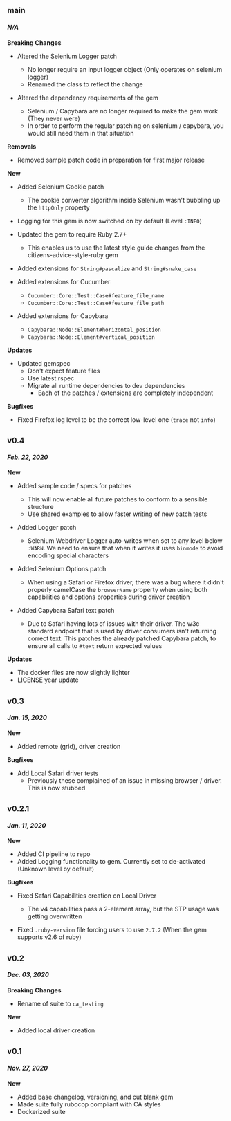 ## <sub>main</sub>
#### _N/A_

**Breaking Changes**
* Altered the Selenium Logger patch
  * No longer require an input logger object (Only operates on selenium logger)
  * Renamed the class to reflect the change

* Altered the dependency requirements of the gem
  * Selenium / Capybara are no longer required to make the gem work (They never were)
  * In order to perform the regular patching on selenium / capybara, you would still need them in that situation

**Removals**
* Removed sample patch code in preparation for first major release

**New**
* Added Selenium Cookie patch
  * The cookie converter algorithm inside Selenium wasn't bubbling up the `httpOnly` property
  
* Logging for this gem is now switched on by default (Level `:INFO`)

* Updated the gem to require Ruby 2.7+
  * This enables us to use the latest style guide changes from the citizens-advice-style-ruby gem
  
* Added extensions for `String#pascalize` and `String#snake_case`

* Added extensions for Cucumber
  * `Cucumber::Core::Test::Case#feature_file_name`
  * `Cucumber::Core::Test::Case#feature_file_path`

* Added extensions for Capybara
  * `Capybara::Node::Element#horizontal_position`
  * `Capybara::Node::Element#vertical_position`
  
**Updates**
* Updated gemspec
  * Don't expect feature files
  * Use latest rspec
  * Migrate all runtime dependencies to dev dependencies
    * Each of the patches / extensions are completely independent

**Bugfixes**
* Fixed Firefox log level to be the correct low-level one (`trace` not `info`)

## <sub>v0.4</sub>
#### _Feb. 22, 2020_

**New**
* Added sample code / specs for patches
  * This will now enable all future patches to conform to a sensible structure
  * Use shared examples to allow faster writing of new patch tests
  
* Added Logger patch
  * Selenium Webdriver Logger auto-writes when set to any level below `:WARN`. We need
  to ensure that when it writes it uses `binmode` to avoid encoding special characters

* Added Selenium Options patch
  * When using a Safari or Firefox driver, there was a bug where it didn't properly
  camelCase the `browserName` property when using both capabilities and options properties
  during driver creation
    
* Added Capybara Safari text patch
  * Due to Safari having lots of issues with their driver. The w3c standard endpoint
  that is used by driver consumers isn't returning correct text. This patches the already
  patched Capybara patch, to ensure all calls to `#text` return expected values
  
**Updates**
* The docker files are now slightly lighter
* LICENSE year update

## <sub>v0.3</sub>
#### _Jan. 15, 2020_

**New**
* Added remote (grid), driver creation

**Bugfixes**
* Add Local Safari driver tests
  * Previously these complained of an issue in missing browser / driver. This is now stubbed

## <sub>v0.2.1</sub>
#### _Jan. 11, 2020_

**New**
* Added CI pipeline to repo
* Added Logging functionality to gem. Currently set to de-activated (Unknown level by default)

**Bugfixes**
* Fixed Safari Capabilities creation on Local Driver
  * The v4 capabilities pass a 2-element array, but the STP usage was getting overwritten
    
* Fixed `.ruby-version` file forcing users to use `2.7.2` (When the gem supports v2.6 of ruby)

## <sub>v0.2</sub>
#### _Dec. 03, 2020_

**Breaking Changes**
* Rename of suite to `ca_testing`

**New**
* Added local driver creation

## <sub>v0.1</sub>
#### _Nov. 27, 2020_

**New**
* Added base changelog, versioning, and cut blank gem
* Made suite fully rubocop compliant with CA styles
* Dockerized suite
